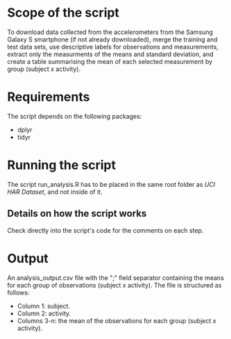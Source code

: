 # Scope of the script
To download data collected from the accelerometers from the Samsung Galaxy S smartphone (if not already downloaded), merge the training and test data sets, use descriptive labels for observations and measurements, extract only the measurments of the means and standard deviation, and create a table summarising the mean of each selected measurement by group (subject x activity).

# Requirements
The script depends on the following packages:
* dplyr
* tidyr

# Running the script
The script run_analysis.R has to be placed in the same root folder as *UCI HAR Dataset*, and not inside of it.

## Details on how the script works
Check directly into the script's code for the comments on each step.

# Output
An analysis_output.csv file with the ";" field separator containing the means for each group of observations (subject x activity). The file is structured as follows:
* Column 1: subject.
* Column 2: activity.
* Columns 3-n: the mean of the observations for each group (subject x activity).
